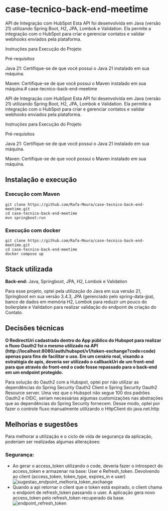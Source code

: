 # case-tecnico-back-end-meetime

API de Integração com HubSpot
Esta API foi desenvolvida em Java (versão 21) utilizando Spring Boot, H2, JPA, Lombok e Validation. Ela permite a integração com o HubSpot para criar e gerenciar contatos e validar webhooks enviados pela plataforma.

Instruções para Execução do Projeto

Pré-requisitos

Java 21: Certifique-se de que você possui o Java 21 instalado em sua máquina.

Maven: Certifique-se de que você possui o Maven instalado em sua máquina.# case-tecnico-back-end-meetime

API de Integração com HubSpot
Esta API foi desenvolvida em Java (versão 21) utilizando Spring Boot, H2, JPA, Lombok e Validation. Ela permite a integração com o HubSpot para criar e gerenciar contatos e validar webhooks enviados pela plataforma.

Instruções para Execução do Projeto

Pré-requisitos

Java 21: Certifique-se de que você possui o Java 21 instalado em sua máquina.

Maven: Certifique-se de que você possui o Maven instalado em sua máquina.

## Instalação e execução

### Execução com Maven
````
git clone https://github.com/Rafa-Moura/case-tecnico-back-end-meetime.git
cd case-tecnico-back-end-meetime
mvn springboot:run
````
### Execução com docker
````
git clone https://github.com/Rafa-Moura/case-tecnico-back-end-meetime.git
cd case-tecnico-back-end-meetime
docker compose up
````

## Stack utilizada

**Back-end:** Java, Springboot, JPA, H2, Lombok e Validation

Para esse projeto, optei pela utilização do Java em sua versão 21, Springboot em sua versão 3.4.3, JPA (gerenciado pelo spring-data-jpa), banco de dados em memória H2, Lombok para reduzir um pouco do boilerplate e Validation para realizar validação do endpoint de criação do Contato.

## Decisões técnicas

**O RedirectUri cadastrado dentro do App público do Hubspot para realizar o fluxo Oauth2 foi o mesmo utilizado na API (http://localhost:8080/auth/hubspot/v1/token-exchange?code=code) apenas para fins de facilitar o uso. Em um cenário real, visando a estratégia de apis, deveria ser utilizado o callbackUri de um front-end para que através do front-end o code fosse repassado para o back-end em um endpoint protegido.**

Para solução do Oauth2 com a Hubspot, optei por não utilizar as dependências do Spring Security Oauth2 Client e Spring Security Oauth2 Resource server. Uma vez que o Hubspot não segue 100 dos padrões Oauth2 e OIDC, seriam necessárias algumas customizações nas abstrações que as dependências do Spring Security fornecem. Desse modo, optei por fazer o controle fluxo manualmente utilizando o HttpClient do java.net.http

## Melhorias e sugestões

Para melhorar a utilização e o ciclo de vida de segurança da aplicação, poderiam ser realizadas algumas alteraçãoes:

### Segurança:

- Ao gerar o access_token utilizando o code, deveria fazer o introspect do access_token e armazenar na base: User e Refresh_token. Devolvendo ao client (access_token, token_type, expires_in e user)
  ![sugestao_endpoint_melhoria_token_exchange](https://github.com/user-attachments/assets/15f413f6-0458-4c65-baa9-5c2d1129fc10)
- Quando a api retornar o client que o token está expirado, o client chama o endpoint de refresh_token passando o user. A aplicação gera novo access_token pelo refresh_token recuperado da base.
  ![endpoint_refresh_token](https://github.com/user-attachments/assets/0b057f9f-90d7-47cb-8e5e-d83d955c2848)

